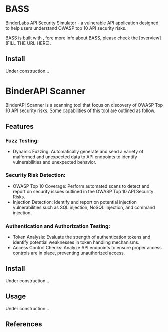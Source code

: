 # BASS

BinderLabs API Security Simulator - a vulnerable API application designed to help users understand OWASP top 10 API security risks. 

BASS is built with <!-- fill in framework or programming language here -->, fore more info about BASS, please check the [overview](FILL THE URL HERE).<!-- The overview explains more in details about how the simualtor works, for example it is a shopping website etc. -->


## Install

Under construction…


# BinderAPI Scanner

BinderAPI Scanner is a scanning tool that focus on discovery of OWASP Top 10 API security risks. Some capabilities of this tool are outlined as follow.

## Features

### Fuzz Testing:
* Dynamic Fuzzing: Automatically generate and send a variety of malformed and unexpected data to API endpoints to identify vulnerabilities and unexpected behavior.

### Security Risk Detection:
* OWASP Top 10 Coverage: Perform automated scans to detect and report on security issues outlined in the OWASP Top 10 API Security Risks.
* Injection Detection: Identify and report on potential injection vulnerabilities such as SQL injection, NoSQL injection, and command injection.

### Authentication and Authorization Testing:
* Token Analysis: Evaluate the strength of authentication tokens and identify potential weaknesses in token handling mechanisms.
* Access Control Checks: Analyze API endpoints to ensure proper access controls are in place, preventing unauthorized access.


## Install

Under construction…

## Usage

Under construction…


## References


